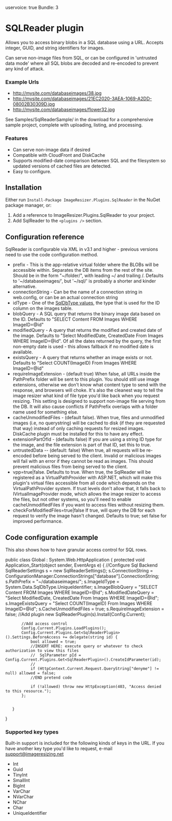 uservoice: true
Bundle: 3


# SQLReader plugin

Allows you to access binary blobs in a SQL database using a URL. Accepts integer, GUID, and string identifiers for images. 

Can serve non-image files from SQL, or can be configured in 'untrusted data mode' where all SQL blobs are decoded and re-encoded to prevent any kind of attack.

### Example Urls

* http://mysite.com/databaseimages/38.jpg
* http://mysite.com/databaseimages/21EC2020-3AEA-1069-A2DD-08002B30309D.jpg
* http://mysite.com/databaseimages/flower32.jpg

See Samples/SqlReaderSample/ in the download for a comprehensive sample project, complete with uploading, listing, and processing.

### Features

* Can serve non-image data if desired
* Compatible with CloudFront and DiskCache
* Supports modified-date comparison between SQL and the filesystem so updated versions of cached files are detected.
* Easy to configure.


## Installation

Either run `Install-Package ImageResizer.Plugins.SqlReader` in the NuGet package manager, or:

1. Add a reference to ImageResizer.Plugins.SqlReader to your project.
2. Add SqlReader to the `<plugins />` section.

  <add name="SqlReader" 
    prefix="~/databaseimages/" 
    connectionString="database" 
    idType="UniqueIdentifier" 
    blobQuery="SELECT Content FROM Images WHERE ImageID=@id"
    modifiedQuery="Select ModifiedDate, CreatedDate From Images WHERE ImageID=@id" 
    existsQuery="Select COUNT(ImageID) From Images WHERE ImageID=@id"
    requireImageExtension="false" 
    cacheUnmodifiedFiles="true"
    extensionPartOfId="false"
    checkForModifiedFiles="true"
    vpp="true"
    untrustedData="false" />

## Configuration reference

SqlReader is configurable via XML in v3.1 and higher - previous versions need to use the code configuration method.

* prefix - This is the app-relative virtual folder where the BLOBs will be accessible within. Separates the DB items from the rest of the site. Should be in the form "~/folder/", with leading ~/ and trailing /.  Defaults to '~/databaseimages/', but '~/sql/' is probably a shorter and kinder alternative.
* connectionString - Can be the name of a connection string in web.config, or can be an actual connection string
* idType - One of the [SqlDbType values](http://msdn.microsoft.com/en-us/library/system.data.sqldbtype.aspx), the type that is used for the ID column on the images table.
* blobQuery - A SQL query that returns the binary image data based on the ID. Defaults to "SELECT Content FROM Images WHERE ImageID=@id"
* modifiedQuery - A query that returns the modified and created date of the image.  Defaults to "Select ModifiedDate, CreatedDate From Images WHERE ImageID=@id". Of all the dates returned by the query, the first non-empty date is used - this allows fallback if no modified date is available.
* existsQuery - A query that returns whether an image exists or not. Defaults to "Select COUNT(ImageID) From Images WHERE ImageID=@id"
* requireImageExtension - (default true) When false, all URLs inside the PathPrefix folder will be sent to this plugin.
    You should still use image extensions, otherwise we don't know what content type to send with the response, and browsers will choke. 
    It's  also the cleanest way to tell the image resizer what kind of file type you'd like back when you request resizing.
    This setting is designed to support non-image file serving from the DB.
    It will also cause conflicts if PathPrefix overlaps with a folder name used for something else.
* cacheUnmodifiedFiles -    (default false). When true, files and unmodified images (i.e, no querystring) will be cached to disk (if they are requested that way) instead of only caching requests for resized images. DiskCache plugin must be installed for this to have any effect.
* extensionPartOfId - (defaults false) If you are using a string ID type for the image, and the file extension is part of that ID, set this to true. 
* untrustedData -- (default: false) When true, all requests will be re-encoded before being served to the client. Invalid or malicious images will fail with an error if they cannot be read as images. This should prevent malicious files from being served to the client.
* vpp=true|false. Defaults to true. When true, the SqlReader will be registered as a VirtualPathProvider with ASP.NET, which will
  make this plugin's virtual files accessible from all code which depends on the VirtualPathProvider system. 
  If trust levels don't allow that, it falls back to IVirtualImageProvider mode, which allows the image resizer to access the files, but not other systems, so you'll need to enable cacheUnmodifiedFiles if you want to access files without resizing them.
* checkForModifiedFiles=true|false If true, will query the DB for each request to verify the image hasn't changed. Defaults to true; set false for improved performance.

## Code configuration example

This also shows how to have granular access control for SQL rows.

   public class Global : System.Web.HttpApplication
   {
       protected void Application_Start(object sender, EventArgs e)
       {
          //Configure Sql Backend
          SqlReaderSettings s = new SqlReaderSettings();
          s.ConnectionString = ConfigurationManager.ConnectionStrings["database"].ConnectionString;
          s.PathPrefix = "~/databaseimages/";
          s.ImageIdType = System.Data.SqlDbType.UniqueIdentifier;
          s.ImageBlobQuery = "SELECT Content FROM Images WHERE ImageID=@id";
          s.ModifiedDateQuery = "Select ModifiedDate, CreatedDate From Images WHERE ImageID=@id";
          s.ImageExistsQuery = "Select COUNT(ImageID) From Images WHERE ImageID=@id";
          s.CacheUnmodifiedFiles = true;
          s.RequireImageExtension = false;
           //Add plugin
           new SqlReaderPlugin(s).Install(Config.Current);

           //Add access control
           Config.Current.Plugins.LoadPlugins();
           Config.Current.Plugins.Get<SqlReaderPlugin>().Settings.BeforeAccess += delegate(string id) {
               bool allowed = true;
               //INSERT HERE: execute query or whatever to check authorization to view this files
               //  SqlParameter pId = Config.Current.Plugins.Get<SqlReaderPlugin>().CreateIdParameter(id);
               // 
               if (HttpContext.Current.Request.QueryString["denyme"] != null) allowed = false;
               //END pretend code

               if (!allowed) throw new HttpException(403, "Access denied to this resource.");
           };
  

       }
  }
  
### Supported key types

Built-in support is included for the following kinds of keys in the URL. If you have another key type you'd like to request, e-mail support@imageresizing.net

* Int
* Guid
* TinyInt
* SmallInt
* BigInt
* VarChar
* NVarChar
* NChar
* Char
* UniqueIdentifier


